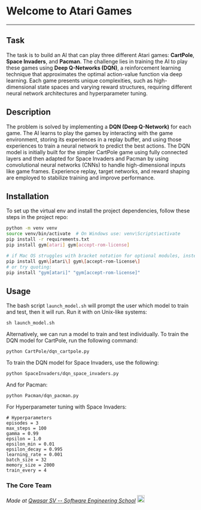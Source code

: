# Welcome to Atari Games
***

## Task
The task is to build an AI that can play three different Atari games: **CartPole**, **Space Invaders**, and **Pacman**. The challenge lies in training the AI to play these games using **Deep Q-Networks (DQN)**, a reinforcement learning technique that approximates the optimal action-value function via deep learning. Each game presents unique complexities, such as high-dimensional state spaces and varying reward structures, requiring different neural network architectures and hyperparameter tuning.

## Description
The problem is solved by implementing a **DQN (Deep Q-Network)** for each game. The AI learns to play the games by interacting with the game environment, storing its experiences in a replay buffer, and using those experiences to train a neural network to predict the best actions. The DQN model is initially built for the simpler CartPole game using fully connected layers and then adapted for Space Invaders and Pacman by using convolutional neural networks (CNNs) to handle high-dimensional inputs like game frames. Experience replay, target networks, and reward shaping are employed to stabilize training and improve performance.

## Installation
To set up the virtual env and install the project dependencies, follow these steps in the project repo:

```bash
python -m venv venv
source venv/bin/activate  # On Windows use: venv\Scripts\activate
pip install -r requirements.txt
pip install gym[atari] gym[accept-rom-license]
```
```bash
# if Mac OS struggles with bracket notation for optional modules, instead use escape chars:
pip install gym\[atari\] gym\[accept-rom-license\]
# or try quoting:
pip install "gym[atari]" "gym[accept-rom-license]"
```


## Usage
The bash script `launch_model.sh` will prompt the user which model to train and test, then it will run. 
Run it with on Unix-like systems:
```
sh launch_model.sh
```
Alternatively, we can run a model to train and test individually.
To train the DQN model for CartPole, run the following command:
```
python CartPole/dqn_cartpole.py
```
To train the DQN model for Space Invaders, use the following:
```
python SpaceInvaders/dqn_space_invaders.py
```
And for Pacman:
```
python Pacman/dqn_pacman.py
```

For Hyperparameter tuning with Space Invaders:
```
# Hyperparameters
episodes = 3
max_steps = 100
gamma = 0.99
epsilon = 1.0
epsilon_min = 0.01
epsilon_decay = 0.995
learning_rate = 0.001
batch_size = 32
memory_size = 2000
train_every = 4
```

### The Core Team


<span><i>Made at <a href='https://qwasar.io'>Qwasar SV -- Software Engineering School</a></i></span>
<span><img alt="Qwasar SV -- Software Engineering School's Logo" src="https://storage.googleapis.com/qwasar-public/qwasar-logo_50x50.png" width='20px' /></span>
